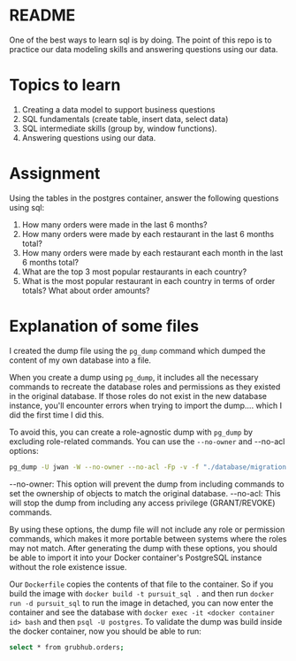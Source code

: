 # README

One of the best ways to learn sql is by doing. The point of this repo is to practice our data modeling skills and answering questions using our data.

# Topics to learn
1. Creating a data model to support business questions
2. SQL fundamentals (create table, insert data, select data)
3. SQL intermediate skills (group by, window functions).
4. Answering questions using our data.


# Assignment
Using the tables in the postgres container, answer the following questions using sql:

1. How many orders were made in the last 6 months?
2. How many orders were made by each restaurant in the last 6 months total?
3. How many orders were made by each restaurant each month in the last 6 months total?
4. What are the top 3 most popular restaurants in each country?
5. What is the most popular restaurant in each country in terms of order totals? What about order amounts?


# Explanation of some files

I created the dump file using the `pg_dump` command which dumped the content of my own database into a file.

When you create a dump using `pg_dump`, it includes all the necessary commands to recreate the database roles and permissions as they existed in the original database. If those roles do not exist in the new database instance, you'll encounter errors when trying to import the dump.... which I did the first time I did this.

To avoid this, you can create a role-agnostic dump with `pg_dump` by excluding role-related commands. You can use the `--no-owner` and --no-acl options:

```bash
pg_dump -U jwan -W --no-owner --no-acl -Fp -v -f "./database/migration.sql" postgres
```

--no-owner: This option will prevent the dump from including commands to set the ownership of objects to match the original database.
--no-acl: This will stop the dump from including any access privilege (GRANT/REVOKE) commands.


By using these options, the dump file will not include any role or permission commands, which makes it more portable between systems where the roles may not match.
After generating the dump with these options, you should be able to import it into your Docker container's PostgreSQL instance without the role existence issue.

Our `Dockerfile` copies the contents of that file to the container. So if you build the image with `docker build -t pursuit_sql .` and then run `docker run -d pursuit_sql` to run the image in detached, you can now enter the container and see the database with `docker exec -it <docker container id> bash` and then `psql -U postgres`. To validate the dump was build inside the docker container, now you should be able to run:

```bash
select * from grubhub.orders;
```
